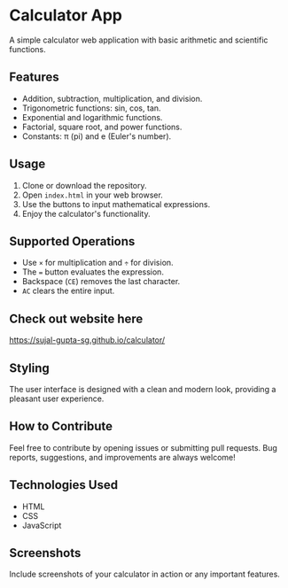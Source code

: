 # Calculator App

A simple calculator web application with basic arithmetic and scientific functions.

## Features

- Addition, subtraction, multiplication, and division.
- Trigonometric functions: sin, cos, tan.
- Exponential and logarithmic functions.
- Factorial, square root, and power functions.
- Constants: π (pi) and e (Euler's number).

## Usage

1. Clone or download the repository.
2. Open `index.html` in your web browser.
3. Use the buttons to input mathematical expressions.
4. Enjoy the calculator's functionality.

## Supported Operations

- Use `×` for multiplication and `÷` for division.
- The `=` button evaluates the expression.
- Backspace (`CE`) removes the last character.
- `AC` clears the entire input.
## Check out website here
https://sujal-gupta-sg.github.io/calculator/
## Styling

The user interface is designed with a clean and modern look, providing a pleasant user experience.

## How to Contribute

Feel free to contribute by opening issues or submitting pull requests. Bug reports, suggestions, and improvements are always welcome!

## Technologies Used

- HTML
- CSS
- JavaScript

## Screenshots

Include screenshots of your calculator in action or any important features.



